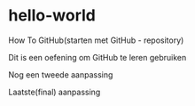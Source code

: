 # hello-world
How To GitHub(starten met GitHub - repository) 

Dit is een oefening om GitHub te leren gebruiken



Nog een tweede aanpassing


Laatste(final) aanpassing
